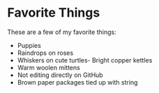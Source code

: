 # Favorite Things

These are a few of my favorite things:

- Puppies
- Raindrops on roses
- Whiskers on cute turtles- Bright copper kettles
- Warm woolen mittens
- Not editing directly on GitHub
- Brown paper packages tied up with string
